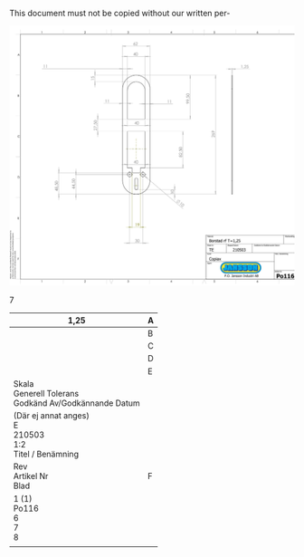This document must not be copied without our written per-

![](_page_0_Figure_0.jpeg)

7

| 1,25                                                            | A |
|-----------------------------------------------------------------|---|
|                                                                 | B |
|                                                                 | C |
|                                                                 | D |
|                                                                 | E |
| Skala<br>Generell Tolerans<br>Godkänd Av/Godkännande Datum      |   |
| (Där ej annat anges)<br>E<br>210503<br>1:2<br>Titel / Benämning |   |
| Rev<br>Artikel Nr<br>Blad                                       | F |
| 1 (1)<br>Po116<br>6<br>7<br>8                                   |   |
|                                                                 |   |